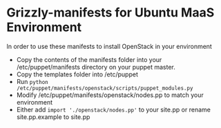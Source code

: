 Grizzly-manifests for Ubuntu MaaS Environment
=============================================

In order to use these manifests to install OpenStack in your environment 
* Copy the contents of the manifests folder into your /etc/puppet/manifests directory on your puppet master. 
* Copy the templates folder into /etc/puppet
* Run `python /etc/puppet/manifests/openstack/scripts/puppet_modules.py`
* Modify /etc/puppet/manifests/openstack/nodes.pp to match your environment
* Either add `import './openstack/nodes.pp'` to your site.pp or rename site.pp.example to site.pp
